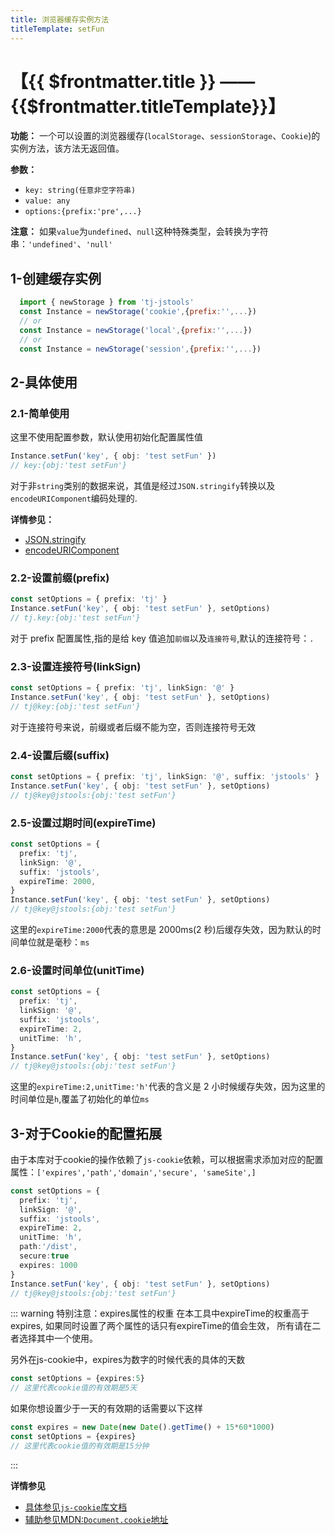 ```yaml
---
title: 浏览器缓存实例方法
titleTemplate: setFun
---
```


# 【{{ $frontmatter.title }} —— {{$frontmatter.titleTemplate}}】

**功能：** 一个可以设置的浏览器缓存(`localStorage`、`sessionStorage`、`Cookie`)的实例方法，该方法无返回值。

**参数：**

- `key: string(任意非空字符串)`
- `value: any`
- `options:{prefix:'pre',...}`

**注意：** 如果`value`为`undefined`、`null`这种特殊类型，会转换为字符串：`'undefined'`、`'null'`

## 1-创建缓存实例

```js
  import { newStorage } from 'tj-jstools'
  const Instance = newStorage('cookie',{prefix:'',...})
  // or
  const Instance = newStorage('local',{prefix:'',...})
  // or
  const Instance = newStorage('session',{prefix:'',...})
```

## 2-具体使用

### 2.1-简单使用

这里不使用配置参数，默认使用初始化配置属性值

```ts
Instance.setFun('key', { obj: 'test setFun' })
// key:{obj:'test setFun'}
```

对于非`string`类别的数据来说，其值是经过`JSON.stringify`转换以及`encodeURIComponent`编码处理的.

**详情参见：**

- [JSON.stringify](https://developer.mozilla.org/zh-CN/docs/Web/JavaScript/Reference/Global_Objects/JSON/stringify)
- [encodeURIComponent](https://developer.mozilla.org/zh-CN/docs/Web/JavaScript/Reference/Global_Objects/encodeURIComponent)

### 2.2-设置前缀(prefix)

```ts
const setOptions = { prefix: 'tj' }
Instance.setFun('key', { obj: 'test setFun' }, setOptions)
// tj.key:{obj:'test setFun'}
```

对于 prefix 配置属性,指的是给 key 值追加`前缀`以及`连接符号`,默认的连接符号：`.`

### 2.3-设置连接符号(linkSign)

```ts
const setOptions = { prefix: 'tj', linkSign: '@' }
Instance.setFun('key', { obj: 'test setFun' }, setOptions)
// tj@key:{obj:'test setFun'}
```

对于连接符号来说，前缀或者后缀不能为空，否则连接符号无效

### 2.4-设置后缀(suffix)

```ts
const setOptions = { prefix: 'tj', linkSign: '@', suffix: 'jstools' }
Instance.setFun('key', { obj: 'test setFun' }, setOptions)
// tj@key@jstools:{obj:'test setFun'}
```

### 2.5-设置过期时间(expireTime)

```ts
const setOptions = {
  prefix: 'tj',
  linkSign: '@',
  suffix: 'jstools',
  expireTime: 2000,
}
Instance.setFun('key', { obj: 'test setFun' }, setOptions)
// tj@key@jstools:{obj:'test setFun'}
```

这里的`expireTime:2000`代表的意思是 2000ms(2 秒)后缓存失效，因为默认的时间单位就是毫秒：`ms`

### 2.6-设置时间单位(unitTime)

```ts
const setOptions = {
  prefix: 'tj',
  linkSign: '@',
  suffix: 'jstools',
  expireTime: 2,
  unitTime: 'h',
}
Instance.setFun('key', { obj: 'test setFun' }, setOptions)
// tj@key@jstools:{obj:'test setFun'}
```

这里的`expireTime:2,unitTime:'h'`代表的含义是 2 小时候缓存失效，因为这里的时间单位是`h`,覆盖了初始化的单位`ms`

## 3-对于Cookie的配置拓展
由于本库对于cookie的操作依赖了`js-cookie`依赖，可以根据需求添加对应的配置属性：`['expires','path','domain','secure', 'sameSite',]`

```ts
const setOptions = {
  prefix: 'tj',
  linkSign: '@',
  suffix: 'jstools',
  expireTime: 2,
  unitTime: 'h',
  path:'/dist',
  secure:true
  expires: 1000
}
Instance.setFun('key', { obj: 'test setFun' }, setOptions)
// tj@key@jstools:{obj:'test setFun'}
```

::: warning 特别注意：expires属性的权重
  在本工具中expireTime的权重高于expires, 如果同时设置了两个属性的话只有expireTime的值会生效，
  所有请在二者选择其中一个使用。

  另外在js-cookie中，expires为数字的时候代表的具体的天数
  ```ts
  const setOptions = {expires:5} 
  // 这里代表cookie值的有效期是5天
  ```
  如果你想设置少于一天的有效期的话需要以下这样

  ```ts
  const expires = new Date(new Date().getTime() + 15*60*1000)
  const setOptions = {expires} 
  // 这里代表cookie值的有效期是15分钟
  ```
:::

**详情参见**
- [具体参见`js-cookie`库文档](https://github.com/js-cookie/js-cookie#readme)
- [辅助参见MDN:`Document.cookie`地址](https://developer.mozilla.org/zh-CN/docs/Web/API/Document/cookie#%E4%B8%80%E4%B8%AA%E5%B0%8F%E6%A1%86%E6%9E%B6%EF%BC%9A%E4%B8%80%E4%B8%AA%E5%AE%8C%E6%95%B4%E6%94%AF%E6%8C%81_unicode_%E7%9A%84_cookie_%E8%AF%BB%E5%8F%96%E5%86%99%E5%85%A5%E5%99%A8)
